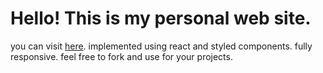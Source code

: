 # Hello! This is my personal web site. 
you can visit [here](http://reyhan-1.github.io/).
implemented using react and styled components. fully responsive. 
feel free to fork and use for your projects. 
